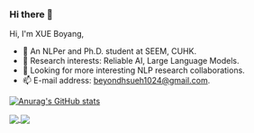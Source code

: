 ### Hi there 👋

Hi, I'm XUE Boyang,  

- 🔭 An NLPer and Ph.D. student at SEEM, CUHK.
- 🌱 Research interests: Reliable AI, Large Language Models.
- 👯 Looking for more interesting NLP research collaborations.
- 📫 E-mail address: beyondhsueh1024@gmail.com.

[![Anurag's GitHub stats](https://github-readme-stats.vercel.app/api?username=amourwaltz)](https://github.com/amourwaltz/github-readme-stats)

<a href="https://github.com/AmourWaltz/github-readme-stats">
  <img align="center" src="https://github-readme-stats.vercel.app/api?username=amourwaltz&count_private=true&show_icons=true&theme=dark" />
</a>
<a href="https://github.com/AmourWaltz/convoychat">
  <img align="center" src="https://github-readme-stats.vercel.app/api/top-langs/?username=amourwaltz&langs_count=8&theme=dark&count_private=true&layout=compact&hide=javascript,html,css,CoffeeScript&card_width=300" />
</a>

<!--- 
- 👯 I’m looking to collaborate on ...

- 💬 Ask me about 
- 😄 Pronouns: ...
- ⚡ Fun fact: ...  --->

<!--- ![Visitor Count](https://profile-counter.glitch.me/Christmas/count.svg)

[![Top Langs](https://github-readme-stats.vercel.app/api/top-langs/?username=Christmas)](https://github.com/Christmas/github-readme-stats)
--->
